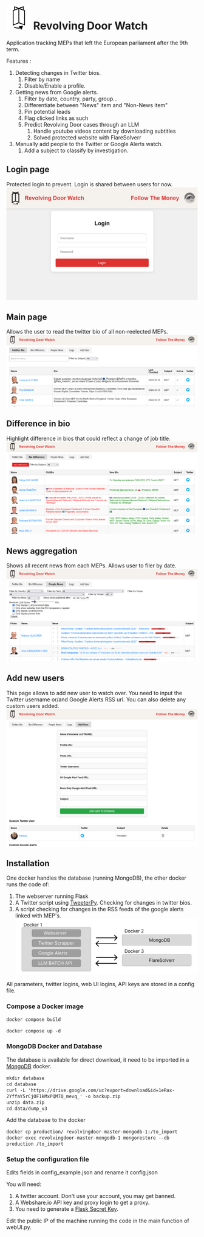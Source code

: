 # ![image](static/favicon.svg) Revolving Door Watch
Application tracking MEPs that left the European parliament after the 9th term.

Features :
1. Detecting changes in Twitter bios.
    1. Filter by name
    2. Disable/Enable a profile.
2. Getting news from Google alerts.
    1. Filter by date, country, party, group...
    2. Differentiate between "News" item and "Non-News item"
    3. Pin potential leads
    4. Flag clicked links as such
    5. Predict Revolving Door cases through an LLM
        1. Handle youtube videos content by downloading subtitles
        2. Solved protected website with FlareSolverr
3. Manually add people to the Twitter or Google Alerts watch.
    1. Add a subject to classify by investigation. 

## Login page
Protected login to prevent. Login is shared between users for now.
![image](img/RDW_login.png)

## Main page
Allows the user to read the twitter bio of all non-reelected MEPs.
![image](img/RDW_main.png)

## Difference in bio
Highlight difference in bios that could reflect a change of job title.
![image](img/RDW_difference.png)

## News aggregation
Shows all recent news from each MEPs. Allows user to filer by date.
![image](img/RDW_News.png)

## Add new users
This page allows to add new user to watch over. You need to input the Twitter username or/and Google Alerts RSS url.
You can also delete any custom users added.
![image](img/RDW_add_user.png)

## Installation
One docker handles the database (running MongoDB), the other docker runs the code of:
1. The webserver running Flask
2. A Twitter script using [TweeterPy](https://github.com/iSarabjitDhiman/TweeterPy). Checking for changes in twitter bios.
3. A script checking for changes in the RSS feeds of the google alerts linked with MEP's.
![image](img/schematic.png)

All parameters, twitter logins, web UI logins, API keys are stored in a config file. 

### Compose a Docker image
```
docker compose build
```

```
docker compose up -d
```

### MongoDB Docker and Database
The database is available for direct download, it need to be imported in a [MongoDB](https://www.mongodb.com/docs/manual/tutorial/install-mongodb-community-with-docker/) docker.


```
mkdir database
cd database
curl -L 'https://drive.google.com/uc?export=download&id=1eRax-2YffaY5rCjOF1kMxPQM7Q_mevq_' -o backup.zip
unzip data.zip
cd data/dump_v3
```
Add the database to the docker
```
docker cp production/ revolvingdoor-master-mongodb-1:/to_import
docker exec revolvingdoor-master-mongodb-1 mongorestore --db production /to_import
```

### Setup the configuration file
Edits fields in config_example.json and rename it config.json

You will need:
1. A twitter account. Don't use your account, you may get banned.
2. A Webshare.io API key and proxy login to get a proxy.
3. You need to generate a [Flask Secret Key](https://whiztal.io/secret-key-generation-for-django-and-flask/).

Edit the public IP of the machine running the code in the main function of webUI.py.
